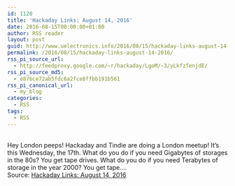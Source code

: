 ```yaml
---
id: 1120
title: 'Hackaday Links: August 14, 2016'
date: 2016-08-15T00:00:00+01:00
author: RSS reader
layout: post
guid: http://www.uelectronics.info/2016/08/15/hackaday-links-august-14-2016/
permalink: /2016/08/15/hackaday-links-august-14-2016/
rss_pi_source_url:
  - http://feedproxy.google.com/~r/hackaday/LgoM/~3/yLkfzfenjdE/
rss_pi_source_md5:
  - e87bce72ab5fdc6a2fce8ffbb191b561
rss_pi_canonical_url:
  - my_blog
categories:
  - RSS
tags:
  - RSS
---
```

&#013;  
Hey London peeps! Hackaday and Tindie are doing a London meetup! It’s this Wednesday, the 17th. What do you do if you need Gigabytes of storages in the 80s? You get tape drives. What do you do if you need Terabytes of storage in the year 2000? You get tape.…&#013;  
Source: <a href="http://feedproxy.google.com/~r/hackaday/LgoM/~3/yLkfzfenjdE/" target="_blank">Hackaday Links: August 14, 2016</a>